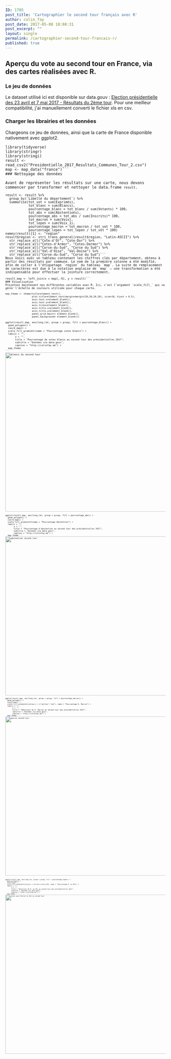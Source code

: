 ```yaml
---
ID: 1705
post_title: 'Cartographier le second tour français avec R'
author: colin_fay
post_date: 2017-05-08 18:08:31
post_excerpt: ""
layout: single
permalink: /cartographier-second-tour-francais-r/
published: true
---
```

## Aperçu du vote au second tour en France, via des cartes réalisées avec R. <!--more-->
### Le jeu de données
Le dataset utilisé ici est disponible sur data.gouv : <a href="https://www.data.gouv.fr/fr/datasets/election-presidentielle-des-23-avril-et-7-mai-2017-resultats-du-2eme-tour-2/" target="_blank" rel="noopener noreferrer">Election présidentielle des 23 avril et 7 mai 2017 - Résultats du 2ème tour</a>. Pour une meilleur compatibilité, j'ai manuellement converti le fichier xls en csv.
### Charger les librairies et les données
Chargeons ce jeu de données, ainsi que la carte de France disponible nativement avec ggplot2.
<pre class="r"><code class="r"><span class="keyword">library<span class="paren">(<span class="identifier">tidyverse<span class="paren">)
<span class="keyword">library<span class="paren">(<span class="identifier">stringr<span class="paren">)
<span class="keyword">library<span class="paren">(<span class="identifier">stringi<span class="paren">)
<span class="identifier">result <span class="operator">&lt;- <span class="identifier">read_csv2<span class="paren">(<span class="string">"Presidentielle_2017_Resultats_Communes_Tour_2.csv"<span class="paren">)
<span class="identifier">map <span class="operator">&lt;- <span class="identifier">map_data<span class="paren">(<span class="string">"france"<span class="paren">)```
### Nettoyage des données

Avant de représenter les résultats sur une carte, nous devons commencer par transformer et nettoyer le data.frame <code>result</code>.
<pre class="r"><code class="r"><span class="identifier">result <span class="operator">&lt;- <span class="identifier">result <span class="operator">%&gt;%
  <span class="identifier">group_by<span class="paren">(<span class="identifier">`Libellé du département`<span class="paren">) <span class="operator">%&gt;%
  <span class="identifier">summarise<span class="paren">(<span class="identifier">tot_vot <span class="operator">= <span class="identifier">sum<span class="paren">(<span class="identifier">Exprimé<span class="identifier">s<span class="paren">), 
            <span class="identifier">tot_blanc <span class="operator">= <span class="identifier">sum<span class="paren">(<span class="identifier">Blancs<span class="paren">),
            <span class="identifier">pourcentage_blanc <span class="operator">= <span class="identifier">tot_blanc <span class="operator">/ <span class="identifier">sum<span class="paren">(<span class="identifier">Votants<span class="paren">) <span class="operator">* <span class="number">100, 
            <span class="identifier">tot_abs <span class="operator">= <span class="identifier">sum<span class="paren">(<span class="identifier">Abstentions<span class="paren">), 
            <span class="identifier">pourcentage_abs <span class="operator">= <span class="identifier">tot_abs <span class="operator">/ <span class="identifier">sum<span class="paren">(<span class="identifier">Inscrits<span class="paren">)<span class="operator">* <span class="number">100,
            <span class="identifier">tot_macron <span class="operator">= <span class="identifier">sum<span class="paren">(<span class="identifier">Voix<span class="paren">), 
            <span class="identifier">tot_lepen <span class="operator">= <span class="identifier">sum<span class="paren">(<span class="identifier">Voix_1<span class="paren">), 
            <span class="identifier">pourcentage_macron <span class="operator">= <span class="identifier">tot_macron <span class="operator">/ <span class="identifier">tot_vot <span class="operator">* <span class="number">100, 
            <span class="identifier">pourcentage_lepen <span class="operator">= <span class="identifier">tot_lepen <span class="operator">/ <span class="identifier">tot_vot <span class="operator">* <span class="number">100<span class="paren">) 
<span class="identifier">names<span class="paren">(<span class="identifier">result<span class="paren">)<span class="paren">[<span class="number">1<span class="paren">] <span class="operator">&lt;- <span class="string">"region"
<span class="identifier">result<span class="operator">$<span class="identifier">region <span class="operator">&lt;- <span class="identifier">stri_trans_general<span class="paren">(<span class="identifier">result<span class="operator">$<span class="identifier">region, <span class="string">"Latin-ASCII"<span class="paren">) <span class="operator">%&gt;%
  <span class="identifier">str_replace_all<span class="paren">(<span class="string">"Cote-d'Or", <span class="string">"Cote-Dor"<span class="paren">) <span class="operator">%&gt;%
  <span class="identifier">str_replace_all<span class="paren">(<span class="string">"Cotes-d'Armor", <span class="string">"Cotes-Darmor"<span class="paren">) <span class="operator">%&gt;%
  <span class="identifier">str_replace_all<span class="paren">(<span class="string">"Corse-du-Sud", <span class="string">"Corse du Sud"<span class="paren">) <span class="operator">%&gt;%
  <span class="identifier">str_replace_all<span class="paren">(<span class="string">"Val-d'Oise", <span class="string">"Val-Doise"<span class="paren">) <span class="operator">%&gt;%
  <span class="identifier">str_replace_all<span class="paren">(<span class="string">"Corse-du-Sud", <span class="string">"Corse du Sud"<span class="paren">)```
Nous voici avec un tableau contenant les chiffres clés par département, obtenu à partir des résultats par commune. Le nom de la première colonne a été modifié, afin de coller à l'étiquetage `region` du tableau `map`. La suite de remplacement de caractères est due à la notation anglaise de `map` — une transformation a été indispensable pour effectuer la jointure correctement.
<pre class="r"><code class="r"><span class="identifier">result_map <span class="operator">&lt;- <span class="identifier">left_join<span class="paren">(<span class="identifier">x <span class="operator">= <span class="identifier">map<span class="paren">[,<span class="operator">-<span class="number">6<span class="paren">], <span class="identifier">y <span class="operator">= <span class="identifier">result<span class="paren">)```
### Visualisation
Projetons maintenant nos différentes variables avec R. Ici, c'est l'argument `scale_fill_` qui va gérer l'échelle de couleurs utilisée pour chaque carte.
<pre class="r"><code class="r"><span class="identifier">map_theme <span class="operator">&lt;- <span class="identifier">theme<span class="paren">(<span class="identifier">title<span class="operator">=<span class="identifier">element_text<span class="paren">(<span class="paren">),
                   <span class="identifier">plot.title<span class="operator">=<span class="identifier">element_text<span class="paren">(<span class="identifier">margin<span class="operator">=<span class="identifier">margin<span class="paren">(<span class="number">20,<span class="number">20,<span class="number">20,<span class="number">20<span class="paren">), <span class="identifier">size<span class="operator">=<span class="number">18, <span class="identifier">hjust <span class="operator">= <span class="number">0.5<span class="paren">),
                   <span class="identifier">axis.text.x<span class="operator">=<span class="identifier">element_blank<span class="paren">(<span class="paren">),
                   <span class="identifier">axis.text.y<span class="operator">=<span class="identifier">element_blank<span class="paren">(<span class="paren">),
                   <span class="identifier">axis.ticks<span class="operator">=<span class="identifier">element_blank<span class="paren">(<span class="paren">),
                   <span class="identifier">axis.title.x<span class="operator">=<span class="identifier">element_blank<span class="paren">(<span class="paren">),
                   <span class="identifier">axis.title.y<span class="operator">=<span class="identifier">element_blank<span class="paren">(<span class="paren">),
                   <span class="identifier">panel.grid.major<span class="operator">= <span class="identifier">element_blank<span class="paren">(<span class="paren">), 
                   <span class="identifier">panel.background<span class="operator">= <span class="identifier">element_blank<span class="paren">(<span class="paren">)<span class="paren">) 

<span class="identifier">ggplot<span class="paren">(<span class="identifier">result_map, <span class="identifier">aes<span class="paren">(<span class="identifier">long,<span class="identifier">lat, <span class="identifier">group <span class="operator">= <span class="identifier">group, <span class="identifier">fill <span class="operator">= <span class="identifier">pourcentage_blanc<span class="paren">)<span class="paren">) <span class="operator">+
  <span class="identifier">geom_polygon<span class="paren">(<span class="paren">) <span class="operator">+
  <span class="identifier">coord_map<span class="paren">(<span class="paren">) <span class="operator">+
  <span class="identifier">scale_fill_gradient<span class="paren">(<span class="identifier">name <span class="operator">= <span class="string">"Pourcentage votes blancs"<span class="paren">) <span class="operator">+
  <span class="identifier">labs<span class="paren">(<span class="identifier">x <span class="operator">= <span class="string">"", 
       <span class="identifier">y <span class="operator">= <span class="string">"", 
       <span class="identifier">title <span class="operator">= <span class="string">"Pourcentage de votes blancs au second tour des présidentielles 2017", 
       <span class="identifier">subtitle <span class="operator">= <span class="string">"Données via data.gouv",
       <span class="identifier">caption <span class="operator">= <span class="string">"http://colinfay.me"<span class="paren">) <span class="operator">+
  <span class="identifier">map_theme
```
<a href="https://colinfay.github.io/wp-content/uploads/2017/05/second-tour-blanc.png"><img class="aligncenter size-full wp-image-1716" src="https://colinfay.github.io/wp-content/uploads/2017/05/second-tour-blanc.png" alt="blancs du second tour" width="1000" height="500" /></a>
<pre class="r"><code class="r"><span class="identifier">ggplot<span class="paren">(<span class="identifier">result_map, <span class="identifier">aes<span class="paren">(<span class="identifier">long,<span class="identifier">lat, <span class="identifier">group <span class="operator">= <span class="identifier">group, <span class="identifier">fill <span class="operator">= <span class="identifier">pourcentage_abs<span class="paren">)<span class="paren">) <span class="operator">+
  <span class="identifier">geom_polygon<span class="paren">(<span class="paren">) <span class="operator">+
  <span class="identifier">coord_map<span class="paren">(<span class="paren">) <span class="operator">+
  <span class="identifier">scale_fill_gradient2<span class="paren">(<span class="identifier">name <span class="operator">= <span class="string">"Pourcentage Abstention"<span class="paren">) <span class="operator">+
  <span class="identifier">labs<span class="paren">(<span class="identifier">x <span class="operator">= <span class="string">"", 
       <span class="identifier">y <span class="operator">= <span class="string">"", 
       <span class="identifier">title <span class="operator">= <span class="string">"Pourcentage d'abstention au second tour des présidentielles 2017", 
       <span class="identifier">subtitle <span class="operator">= <span class="string">"Données via data.gouv",
       <span class="identifier">caption <span class="operator">= <span class="string">"http://colinfay.me"<span class="paren">) <span class="operator">+
  <span class="identifier">map_theme ```
<a href="https://colinfay.github.io/wp-content/uploads/2017/05/abstention-second-tour.png"><img class="aligncenter size-full wp-image-1717" src="https://colinfay.github.io/wp-content/uploads/2017/05/abstention-second-tour.png" alt="abstention second tour" width="1000" height="500" /></a>
<pre class="r"><code class="r"><span class="identifier">ggplot<span class="paren">(<span class="identifier">result_map, <span class="identifier">aes<span class="paren">(<span class="identifier">long,<span class="identifier">lat, <span class="identifier">group <span class="operator">= <span class="identifier">group, <span class="identifier">fill <span class="operator">= <span class="identifier">pourcentage_macron<span class="paren">)<span class="paren">) <span class="operator">+
  <span class="identifier">geom_polygon<span class="paren">(<span class="paren">) <span class="operator">+
  <span class="identifier">coord_map<span class="paren">(<span class="paren">) <span class="operator">+
  <span class="identifier">scale_fill_gradientn<span class="paren">(<span class="identifier">colours <span class="operator">= <span class="identifier">c<span class="paren">(<span class="string">"yellow",<span class="string">"red"<span class="paren">), <span class="identifier">name <span class="operator">= <span class="string">"Pourcentage E. Macron"<span class="paren">) <span class="operator">+
  <span class="identifier">labs<span class="paren">(<span class="identifier">x <span class="operator">= <span class="string">"", 
       <span class="identifier">y <span class="operator">= <span class="string">"", 
       <span class="identifier">title <span class="operator">= <span class="string">"Résultats de E. Macron au second tour des présidentielles 2017", 
       <span class="identifier">subtitle <span class="operator">= <span class="string">"Données via data.gouv",
       <span class="identifier">caption <span class="operator">= <span class="string">"http://colinfay.me"<span class="paren">) <span class="operator">+
  <span class="identifier">map_theme ```
<a href="https://colinfay.github.io/wp-content/uploads/2017/05/macron.png"><img class="aligncenter size-full wp-image-1725" src="https://colinfay.github.io/wp-content/uploads/2017/05/macron.png" alt="macron second tour" width="1000" height="500" /></a>
<pre class="r"><code class="r"><span class="identifier">
ggplot<span class="paren">(<span class="identifier">result_map, <span class="identifier">aes<span class="paren">(<span class="identifier">long,<span class="identifier">lat, <span class="identifier">group <span class="operator">= <span class="identifier">group, <span class="identifier">fill <span class="operator">= <span class="identifier">pourcentage_lepen<span class="paren">)<span class="paren">) <span class="operator">+
  <span class="identifier">geom_polygon<span class="paren">(<span class="paren">) <span class="operator">+
  <span class="identifier">coord_map<span class="paren">(<span class="paren">) <span class="operator">+
  <span class="identifier">scale_fill_gradientn<span class="paren">(<span class="identifier">colours <span class="operator">= <span class="identifier">terrain.colors<span class="paren">(<span class="number">10<span class="paren">), <span class="identifier">name <span class="operator">= <span class="string">"Pourcentage M. Le Pen"<span class="paren">) <span class="operator">+
  <span class="identifier">labs<span class="paren">(<span class="identifier">x <span class="operator">= <span class="string">"", 
       <span class="identifier">y <span class="operator">= <span class="string">"", 
       <span class="identifier">title <span class="operator">= <span class="string">"Résultats de M. Le Pen au second tour des présidentielles 2017", 
       <span class="identifier">subtitle <span class="operator">= <span class="string">"Données via data.gouv",
       <span class="identifier">caption <span class="operator">= <span class="string">"http://colinfay.me"<span class="paren">) <span class="operator">+
  <span class="identifier">map_theme ```
<a href="https://colinfay.github.io/wp-content/uploads/2017/05/mlp.png"><img class="aligncenter size-full wp-image-1724" src="https://colinfay.github.io/wp-content/uploads/2017/05/mlp.png" alt="Votes pour Marine Le Pen au second tour" width="1000" height="500" /></a>
